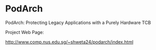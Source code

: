# PodArch
PodArch: Protecting Legacy Applications with a Purely Hardware TCB

Project Web Page: 

http://www.comp.nus.edu.sg/~shweta24/podarch/index.html
